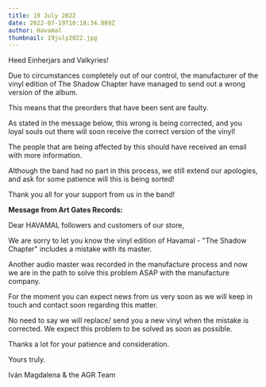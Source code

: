 ```yaml
---
title: 19 July 2022
date: 2022-07-19T10:18:34.889Z
author: Havamal
thumbnail: 19july2022.jpg
---
```

Heed Einherjars and Valkyries!

Due to circumstances completely out of our control, the manufacturer of the vinyl edition of The Shadow Chapter have managed to send out a wrong version of the album.

This means that the preorders that have been sent are faulty.

As stated in the message below, this wrong is being corrected, and you loyal souls out there will soon receive the correct version of the vinyl!

The people that are being affected by this should have received an email with more information.

Although the band had no part in this process, we still extend our apologies, and ask for some patience will this is being sorted!

Thank you all for your support from us in the band!

**Message from Art Gates Records:**

Dear [](https://www.facebook.com/Havamalofficial?__cft__[0]=AZVaLMqJWfNYy1T6Hfxi7-EevlZRVvx2gD0pFUPRGXmgfeVUPZvsE2BmlVS3jaAWIO9LgmnphZTwTGB_fJC6Ckdijc6yFSQHvRS6ouUOv9gYUZo8Zg9TSIuxMNa5aIth8YNVoG14pqYBH9l7VAkJeot4QcQSY2BOOIhk1ADSe8WPCGcOL12swprqakbyt0BCGvuWP2nbR4l8g9B0Uhs7S_DdW0i3xtQem35nRkAaKIFRi0RWXAX80n5l4aisU1VlFEo&__tn__=-]K-y-R)HAVAMAL followers and customers of our store,

We are sorry to let you know the vinyl edition of Havamal - "The Shadow Chapter" includes a mistake with its master.

Another audio master was recorded in the manufacture process and now we are in the path to solve this problem ASAP with the manufacture company.

For the moment you can expect news from us very soon as we will keep in touch and contact soon regarding this matter.

No need to say we will replace/ send you a new vinyl when the mistake is corrected. We expect this problem to be solved as soon as possible.

Thanks a lot for your patience and consideration.

Yours truly.

Iván Magdalena & the AGR Team